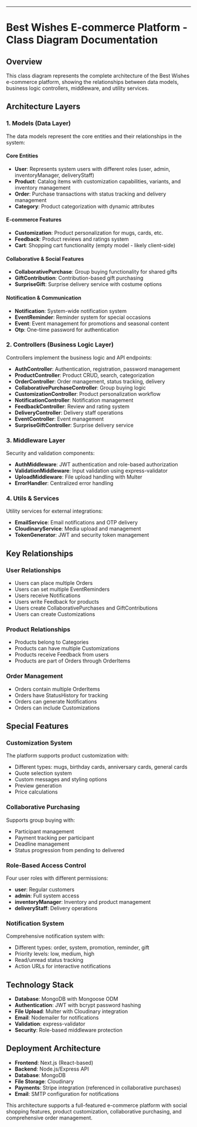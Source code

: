 ---
# Best Wishes E-commerce Platform - Class Diagram Documentation

## Overview
This class diagram represents the complete architecture of the Best Wishes e-commerce platform, showing the relationships between data models, business logic controllers, middleware, and utility services.

## Architecture Layers

### 1. Models (Data Layer)
The data models represent the core entities and their relationships in the system:

#### Core Entities
- **User**: Represents system users with different roles (user, admin, inventoryManager, deliveryStaff)
- **Product**: Catalog items with customization capabilities, variants, and inventory management
- **Order**: Purchase transactions with status tracking and delivery management
- **Category**: Product categorization with dynamic attributes

#### E-commerce Features
- **Customization**: Product personalization for mugs, cards, etc.
- **Feedback**: Product reviews and ratings system
- **Cart**: Shopping cart functionality (empty model - likely client-side)

#### Collaborative & Social Features
- **CollaborativePurchase**: Group buying functionality for shared gifts
- **GiftContribution**: Contribution-based gift purchasing
- **SurpriseGift**: Surprise delivery service with costume options

#### Notification & Communication
- **Notification**: System-wide notification system
- **EventReminder**: Reminder system for special occasions
- **Event**: Event management for promotions and seasonal content
- **Otp**: One-time password for authentication

### 2. Controllers (Business Logic Layer)
Controllers implement the business logic and API endpoints:

- **AuthController**: Authentication, registration, password management
- **ProductController**: Product CRUD, search, categorization
- **OrderController**: Order management, status tracking, delivery
- **CollaborativePurchaseController**: Group buying logic
- **CustomizationController**: Product personalization workflow
- **NotificationController**: Notification management
- **FeedbackController**: Review and rating system
- **DeliveryController**: Delivery staff operations
- **EventController**: Event management
- **SurpriseGiftController**: Surprise delivery service

### 3. Middleware Layer
Security and validation components:

- **AuthMiddleware**: JWT authentication and role-based authorization
- **ValidationMiddleware**: Input validation using express-validator
- **UploadMiddleware**: File upload handling with Multer
- **ErrorHandler**: Centralized error handling

### 4. Utils & Services
Utility services for external integrations:

- **EmailService**: Email notifications and OTP delivery
- **CloudinaryService**: Media upload and management
- **TokenGenerator**: JWT and security token management

## Key Relationships

### User Relationships
- Users can place multiple Orders
- Users can set multiple EventReminders
- Users receive Notifications
- Users write Feedback for products
- Users create CollaborativePurchases and GiftContributions
- Users can create Customizations

### Product Relationships
- Products belong to Categories
- Products can have multiple Customizations
- Products receive Feedback from users
- Products are part of Orders through OrderItems

### Order Management
- Orders contain multiple OrderItems
- Orders have StatusHistory for tracking
- Orders can generate Notifications
- Orders can include Customizations

## Special Features

### Customization System
The platform supports product customization with:
- Different types: mugs, birthday cards, anniversary cards, general cards
- Quote selection system
- Custom messages and styling options
- Preview generation
- Price calculations

### Collaborative Purchasing
Supports group buying with:
- Participant management
- Payment tracking per participant
- Deadline management
- Status progression from pending to delivered

### Role-Based Access Control
Four user roles with different permissions:
- **user**: Regular customers
- **admin**: Full system access
- **inventoryManager**: Inventory and product management
- **deliveryStaff**: Delivery operations

### Notification System
Comprehensive notification system with:
- Different types: order, system, promotion, reminder, gift
- Priority levels: low, medium, high
- Read/unread status tracking
- Action URLs for interactive notifications

## Technology Stack
- **Database**: MongoDB with Mongoose ODM
- **Authentication**: JWT with bcrypt password hashing
- **File Upload**: Multer with Cloudinary integration
- **Email**: Nodemailer for notifications
- **Validation**: express-validator
- **Security**: Role-based middleware protection

## Deployment Architecture
- **Frontend**: Next.js (React-based)
- **Backend**: Node.js/Express API
- **Database**: MongoDB
- **File Storage**: Cloudinary
- **Payments**: Stripe integration (referenced in collaborative purchases)
- **Email**: SMTP configuration for notifications

This architecture supports a full-featured e-commerce platform with social shopping features, product customization, collaborative purchasing, and comprehensive order management.